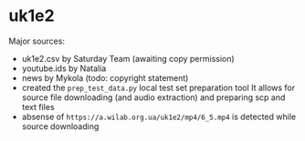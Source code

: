 # uk1e2

Major sources:

- uk1e2.csv by Saturday Team (awaiting copy permission)
- youtube.ids by Natalia
- news by Mykola (todo: copyright statement)
- created the `prep_test_data.py` local test set preparation tool 
It allows for source file downloading (and audio extraction) and preparing scp and text files
- absense of `https://a.wilab.org.ua/uk1e2/mp4/6_5.mp4` is detected while source downloading
